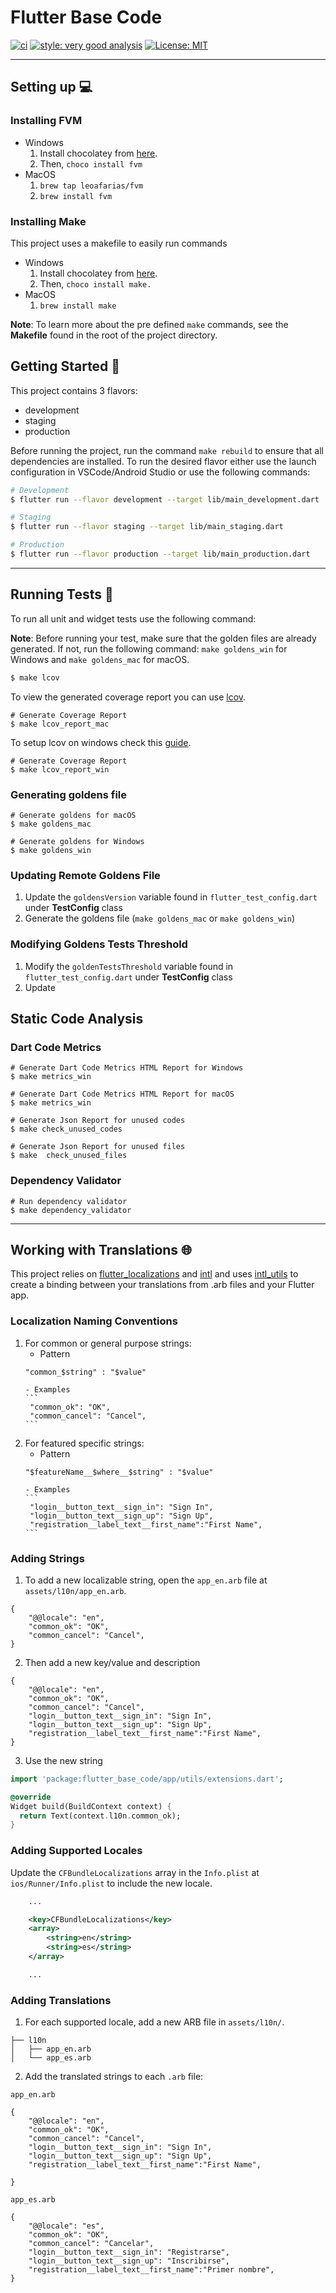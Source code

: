 # Flutter Base Code

[![ci][ci_badge]][ci_badge_link]
[![style: very good analysis][very_good_analysis_badge]][very_good_analysis_link]
[![License: MIT][license_badge]][license_link]

---

## Setting up 💻

### Installing FVM

- Windows
  1. Install chocolatey from [here][chocolatey_link].
  2. Then, `choco install fvm`
- MacOS
  1. `brew tap leoafarias/fvm`
  2. `brew install fvm`

### Installing Make

This project uses a makefile to easily run commands

- Windows
  1. Install chocolatey from [here][chocolatey_link].
  2. Then, `choco install make.`
- MacOS
  1. `brew install make`

**Note**: To learn more about the pre defined `make` commands, see the **Makefile** found in the root of the project directory.

## Getting Started 🚀

This project contains 3 flavors:

- development
- staging
- production

Before running the project, run the command `make rebuild` to ensure that all dependencies are installed.
To run the desired flavor either use the launch configuration in VSCode/Android Studio or use the following commands:

```sh
# Development
$ flutter run --flavor development --target lib/main_development.dart

# Staging
$ flutter run --flavor staging --target lib/main_staging.dart

# Production
$ flutter run --flavor production --target lib/main_production.dart
```

---

## Running Tests 🧪

To run all unit and widget tests use the following command:

**Note**: Before running your test, make sure that the golden files are already generated. If not, run the following command: `make goldens_win` for Windows and `make goldens_mac` for macOS.

```sh
$ make lcov
```

To view the generated coverage report you can use [lcov](https://github.com/linux-test-project/lcov).

```Mac
# Generate Coverage Report
$ make lcov_report_mac
```

To setup lcov on windows check this [guide](https://fredgrott.medium.com/lcov-on-windows-7c58dda07080).

```Windows
# Generate Coverage Report
$ make lcov_report_win
```

### Generating goldens file

```Mac
# Generate goldens for macOS
$ make goldens_mac
```

```Windows
# Generate goldens for Windows
$ make goldens_win
```

### Updating Remote Goldens File

1. Update the `goldensVersion` variable found in `flutter_test_config.dart` under **TestConfig** class
2. Generate the goldens file (`make goldens_mac` or `make goldens_win`)

### Modifying Goldens Tests Threshold

1. Modify the `goldenTestsThreshold` variable found in `flutter_test_config.dart` under **TestConfig** class
2. Update

## Static Code Analysis

### Dart Code Metrics

```Analyze
# Generate Dart Code Metrics HTML Report for Windows
$ make metrics_win

# Generate Dart Code Metrics HTML Report for macOS
$ make metrics_win
```

```Check unused files/codes
# Generate Json Report for unused codes
$ make check_unused_codes

# Generate Json Report for unused files
$ make  check_unused_files
```

### Dependency Validator

```Check unused dependencies
# Run dependency validator
$ make dependency_validator
```

---

## Working with Translations 🌐

This project relies on [flutter_localizations][flutter_localizations_link] and [intl][intl_link] and uses [intl_utils][intl_utils_link] to create a binding between your translations from .arb files and your Flutter app.

### Localization Naming Conventions

1.  For common or general purpose strings:
    - Pattern
    ```
    "common_$string" : "$value"
    ```
        - Examples
        ```
         "common_ok": "OK",
         "common_cancel": "Cancel",
        ```
2.  For featured specific strings:
    - Pattern
    ```
    "$featureName__$where__$string" : "$value"
    ```
        - Examples
        ```
         "login__button_text__sign_in": "Sign In",
         "login__button_text__sign_up": "Sign Up",
         "registration__label_text__first_name":"First Name",
        ```

### Adding Strings

1. To add a new localizable string, open the `app_en.arb` file at `assets/l10n/app_en.arb`.

```arb
{
    "@@locale": "en",
    "common_ok": "OK",
    "common_cancel": "Cancel",
}
```

2. Then add a new key/value and description

```arb
{
    "@@locale": "en",
    "common_ok": "OK",
    "common_cancel": "Cancel",
    "login__button_text__sign_in": "Sign In",
    "login__button_text__sign_up": "Sign Up",
    "registration__label_text__first_name":"First Name",
}
```

3. Use the new string

```dart
import 'package:flutter_base_code/app/utils/extensions.dart';

@override
Widget build(BuildContext context) {
  return Text(context.l10n.common_ok);
}
```

### Adding Supported Locales

Update the `CFBundleLocalizations` array in the `Info.plist` at `ios/Runner/Info.plist` to include the new locale.

```xml
    ...

    <key>CFBundleLocalizations</key>
	<array>
		<string>en</string>
		<string>es</string>
	</array>

    ...
```

### Adding Translations

1. For each supported locale, add a new ARB file in `assets/l10n/`.

```
├── l10n
│   ├── app_en.arb
│   └── app_es.arb
```

2. Add the translated strings to each `.arb` file:

`app_en.arb`

```arb
{
    "@@locale": "en",
    "common_ok": "OK",
    "common_cancel": "Cancel",
    "login__button_text__sign_in": "Sign In",
    "login__button_text__sign_up": "Sign Up",
    "registration__label_text__first_name":"First Name",

}
```

`app_es.arb`

```arb
{
    "@@locale": "es",
    "common_ok": "OK",
    "common_cancel": "Cancelar",
    "login__button_text__sign_in": "Registrarse",
    "login__button_text__sign_up": "Inscribirse",
    "registration__label_text__first_name":"Primer nombre",
}
```

[ci_badge]: https://github.com/VeryGoodOpenSource/very_good_coverage/workflows/ci/badge.svg
[ci_badge_link]: https://github.com/VeryGoodOpenSource/very_good_coverage/actions
[flutter_localizations_link]: https://api.flutter.dev/flutter/flutter_localizations/flutter_localizations-library.html
[intl_link]: https://pub.dev/packages/intl
[intl_utils_link]: https://pub.dev/packages/intl_utils
[license_badge]: https://img.shields.io/badge/license-MIT-blue.svg
[license_link]: https://opensource.org/licenses/MIT
[very_good_analysis_badge]: https://img.shields.io/badge/style-very_good_analysis-B22C89.svg
[very_good_analysis_link]: https://pub.dev/packages/very_good_analysis
[very_good_cli_link]: https://github.com/VeryGoodOpenSource/very_good_cli
[chocolatey_link]: https://chocolatey.org/install
